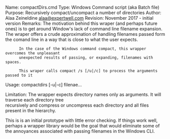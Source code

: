 Name:     compactDirs.cmd
Type:     Windows Command script (aka Batch file)
Purpose:  Recursively compact/uncompact a number of directories 
Author:   Alaa Zeineldine   alaa@expertwell.com
Revision: November 2017 - initial version 
Remarks:  The motivation behind this wraper (and perhaps future ones) is to get around
          Window's lack of command line filename expansion. The wraper offers a crude
          approximation of handling filenames passed form the comand line in a way that
          is close to what the user expects.

          In the case of the Windows command compact, this wrapper overcomes the unpleasant
          unexpected results of passing, or expanding, filenames with spaces.

          This wraper calls compact /s [/u|/c] to process the arguments passed to it
                   
Usage: compactdirs [-u|-c] filenae...

Limitation: The wrapper expects directory names only as arguments. It will traverse each directory tree                 
	recursively and compress or uncompress each directory and all files present in the hierarchy.

This is is an initial prototype with little error checking. If things work well, perhaps a wrapper library
would be the goal that would eliminate some of the annoyances associated with passing filenames in the
Windows CLI.